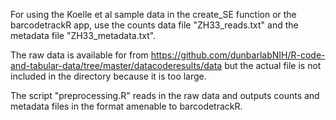 For using the Koelle et al sample data in the create_SE function or the barcodetrackR app, use the counts data file "ZH33_reads.txt" and the metadata file "ZH33_metadata.txt".

The raw data is available for from https://github.com/dunbarlabNIH/R-code-and-tabular-data/tree/master/datacoderesults/data but the actual file is not included in the directory because it is too large.

The script "preprocessing.R" reads in the raw data and outputs counts and metadata files in the format amenable to barcodetrackR.
